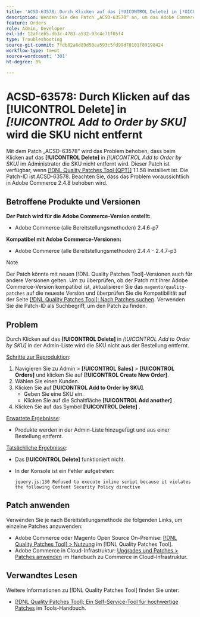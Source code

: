 ```yaml
---
title: 'ACSD-63578: Durch Klicken auf das [!UICONTROL Delete] in [!UICONTROL Add to Order by SKU] wird die SKU nicht entfernt'
description: Wenden Sie den Patch „ACSD-63578“ an, um das Adobe Commerce-Problem zu beheben, bei dem durch Klicken auf das [!UICONTROL Delete]-Symbol in [!UICONTROL Add to Order by SKU] im Admin-Bereich die SKU nicht entfernt wird.
feature: Orders
role: Admin, Developer
exl-id: 12afceb5-db3c-4783-a532-93c4c71f05f4
type: Troubleshooting
source-git-commit: 7fdb02a6d89d50ea593c5fd99d78101f89198424
workflow-type: tm+mt
source-wordcount: '301'
ht-degree: 0%

---
```


# ACSD-63578: Durch Klicken auf das **[!UICONTROL Delete]** in *[!UICONTROL Add to Order by SKU]* wird die SKU nicht entfernt

Mit dem Patch „ACSD-63578“ wird das Problem behoben, dass beim Klicken auf das **[!UICONTROL Delete]** in *[!UICONTROL Add to Order by SKU]* im Administrator die SKU nicht entfernt wird. Dieser Patch ist verfügbar, wenn [[!DNL Quality Patches Tool (QPT)]](/help/tools/quality-patches-tool/quality-patches-tool-to-self-serve-quality-patches.md) 1.1.58 installiert ist. Die Patch-ID ist ACSD-63578. Beachten Sie, dass das Problem voraussichtlich in Adobe Commerce 2.4.8 behoben wird.

## Betroffene Produkte und Versionen

**Der Patch wird für die Adobe Commerce-Version erstellt:**

* Adobe Commerce (alle Bereitstellungsmethoden) 2.4.6-p7

**Kompatibel mit Adobe Commerce-Versionen:**

* Adobe Commerce (alle Bereitstellungsmethoden) 2.4.4 - 2.4.7-p3

>[!NOTE]
>
>Der Patch könnte mit neuen [!DNL Quality Patches Tool]-Versionen auch für andere Versionen gelten. Um zu überprüfen, ob der Patch mit Ihrer Adobe Commerce-Version kompatibel ist, aktualisieren Sie das `magento/quality-patches` auf die neueste Version und überprüfen Sie die Kompatibilität auf der Seite [[!DNL Quality Patches Tool]: Nach Patches suchen](https://experienceleague.adobe.com/tools/commerce-quality-patches/index.html?lang=de). Verwenden Sie die Patch-ID als Suchbegriff, um den Patch zu finden.

## Problem

Durch Klicken auf das **[!UICONTROL Delete]** in *[!UICONTROL Add to Order by SKU]* in der Admin-Liste wird die SKU nicht aus der Bestellung entfernt.

<u>Schritte zur Reproduktion</u>:

1. Navigieren Sie zu Admin > **[!UICONTROL Sales]** > **[!UICONTROL Orders]** und klicken Sie auf **[!UICONTROL Create New Order]**.
1. Wählen Sie einen Kunden.
1. Klicken Sie auf **[!UICONTROL Add to Order by SKU]**.
   * Geben Sie eine SKU ein.
   * Klicken Sie auf die Schaltfläche **[!UICONTROL Add another]** .
1. Klicken Sie auf das Symbol **[!UICONTROL Delete]** .

<u>Erwartete Ergebnisse</u>:

* Produkte werden in der Admin-Liste hinzugefügt und aus einer Bestellung entfernt.

<u>Tatsächliche Ergebnisse</u>:

* Das **[!UICONTROL Delete]** funktioniert nicht.
* In der Konsole ist ein Fehler aufgetreten:

  `jquery.js:130 Refused to execute inline script because it violates the following Content Security Policy directive`

## Patch anwenden

Verwenden Sie je nach Bereitstellungsmethode die folgenden Links, um einzelne Patches anzuwenden:

* Adobe Commerce oder Magento Open Source On-Premise: [[!DNL Quality Patches Tool] > Nutzung](/help/tools/quality-patches-tool/usage.md) im [!DNL Quality Patches Tool].
* Adobe Commerce in Cloud-Infrastruktur: [Upgrades und Patches > Patches anwenden](https://experienceleague.adobe.com/docs/commerce-cloud-service/user-guide/develop/upgrade/apply-patches.html?lang=de) im Handbuch zu Commerce in Cloud-Infrastruktur.

## Verwandtes Lesen

Weitere Informationen zu [!DNL Quality Patches Tool] finden Sie unter:

* [[!DNL Quality Patches Tool]: Ein Self-Service-Tool für hochwertige Patches](/help/tools/quality-patches-tool/quality-patches-tool-to-self-serve-quality-patches.md) im Tools-Handbuch.

